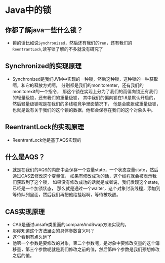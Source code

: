 # Java中的锁

## 你都了解java一些什么锁？

* 锁的话比如说`Synchronized`，然后还有我们的`ren`，还有我们的`ReentrantLock`,读写锁了解的不多就没有研究了

## Synchronized的实现原理

* Synchronized是我们JVM中实现的一种锁，然后这种锁，这种锁的一种获取啊，和它的释放方式啊，
分别都是我们的monitorenter，还有我们的monitorexit的一个指令，
那这个锁在实现上分为了我们的而偏向锁还有我们的轻量级锁，还有我们的重量级锁，
其中我们的偏向锁在1.6是默认开启的，然后轻量级锁呢是在我们的多线程竞争里面情况下，
他是会膨胀成重量级锁，也就是说有关于我们的这个锁的数据，他都会保存在我们的这个对象头中。

## ReentrantLock的实现原理

* ReentrantLock他是基于AQS实现的

## 什么是AQS？

* 就是在我们的AQS的内部中会保存一个变量state，一个状态变量state，然后通过CAS去修改这个变量值，
如果有修改成功的话，这个线程就会被表示我们获取到了这个锁，
如果没有修改成功的话就是或者说，我们发现这个state,已经是一个加锁状态，
那么就是通过一个waiter，这个对象封装线程，添加到等待队列里面，然后我们再把他给挂起啊，等待被唤醒。

## CAS实现原理

* CAS是通过unsafe类里面的compareAndSwap方法实现的。
* 那你知道这个方法里面的具体参数含义吗？ 
* 这个看到有点久远了 
* 他第一个参数是要修改的对象，第二个参数呢，是对象中要修改变量的这个偏移量，第三个参数呢就是我们修改之前的值，然后第四个参数是我们预想修改之后的值。






